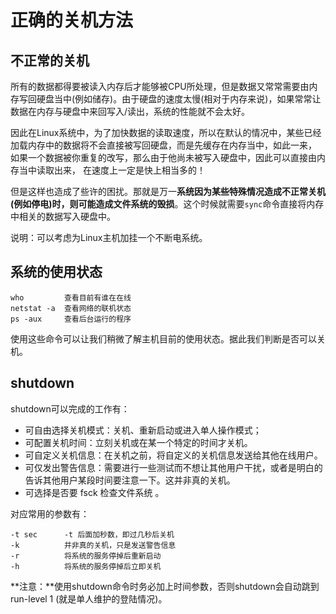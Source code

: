 # 正确的关机方法
## 不正常的关机
所有的数据都得要被读入内存后才能够被CPU所处理，但是数据又常常需要由内存写回硬盘当中(例如储存)。由于硬盘的速度太慢(相对于内存来说)，如果常常让数据在内存与硬盘中来回写入/读出，系统的性能就不会太好。

因此在Linux系统中，为了加快数据的读取速度，所以在默认的情况中，某些已经加载内存中的数据将不会直接被写回硬盘，而是先缓存在内存当中，如此一来， 如果一个数据被你重复的改写，那么由于他尚未被写入硬盘中，因此可以直接由内存当中读取出来， 在速度上一定是快上相当多的！

但是这样也造成了些许的困扰。那就是万一**系统因为某些特殊情况造成不正常关机 (例如停电)时，则可能造成文件系统的毁损**。这个时候就需要```sync```命令直接将内存中相关的数据写入硬盘中。

说明：可以考虑为Linux主机加挂一个不断电系统。

## 系统的使用状态
    who         查看目前有谁在在线
    netstat -a  查看网络的联机状态
    ps -aux     查看后台运行的程序

使用这些命令可以让我们稍微了解主机目前的使用状态。据此我们判断是否可以关机。

## shutdown
shutdown可以完成的工作有：
* 可自由选择关机模式：关机、重新启动或进入单人操作模式；
* 可配置关机时间：立刻关机或在某一个特定的时间才关机。
* 可自定义关机信息：在关机之前，将自定义的关机信息发送给其他在线用户。
* 可仅发出警告信息：需要进行一些测试而不想让其他用户干扰，或者是明白的告诉其他用户某段时间要注意一下。这并非真的关机。
* 可选择是否要 fsck 检查文件系统 。

对应常用的参数有：

    -t sec      -t 后面加秒数，即过几秒后关机
    -k          并非真的关机，只是发送警告信息
    -r          将系统的服务停掉后重新启动
    -h          将系统的服务停掉后立即关机

**注意：**使用shutdown命令时务必加上时间参数，否则shutdown会自动跳到 run-level 1 (就是单人维护的登陆情况)。